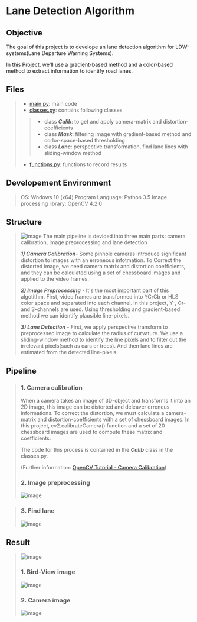 Lane Detection Algorithm
==================

## Objective
The goal of this project is to develope an lane detection algorithm for LDW-systems(Lane Departure Warning Systems).

In this Project, we'll use a gradient-based method and a color-based method to extract information to identify road lanes.

## Files
>* [main.py](https://github.com/DuseobSong/Lane-Detection/blob/master/main.py): main code
>* [classes.py](https://github.com/DuseobSong/Lane-Detection/blob/master/classes.py): contains following classes
> > * class ***Calib***: to get and apply camera-matrix and distortion-coefficients
> > * class ***Mask***: filtering image with gradient-based method and corlor-space-based thresholding
> > * class ***Lane***: perspective transformation, find lane lines with sliding-window method
>* [functions.py](https://github.com/DuseobSong/Lane-Detection/blob/master/functions.py): functions to record results

## Developement Environment
>OS: Wndows 10 (x64)
>Program Language: Python 3.5
>Image processing library: OpenCV 4.2.0

## Structure
>![image](https://github.com/DuseobSong/Lane-Detection/blob/master/Flow_Charts/Structure.png)
>The main pipeline is devided into three main parts: camera calibration, image preprocessing and lane detection
>
>***1) Camera Calibration***- Some pinhole cameras introduce significant distortion to images with an erroneous infotmation. To Correct the distorted image, we need camera matrix and distortion coefficients, and they can be calculated using a set of chessboard images and applied to the video frames.
>   
>***2) Image Preprocessing*** - It's the most important part of this algotithm. First, video frames are transformed into YCrCb or HLS color space and separated into each channel. In this project, Y-, Cr- and S-channels are used. Using thresholding and gradient-based method we can identify plausible line-pixels.
>
>***3) Lane Detection*** - First, we apply perspective transform to preprocessed image to calculate the radius of curvature. We use a sliding-window method to identify the line pixels and to filter out the irrelevant pixels(such as cars or trees). And then lane lines are estimated from the detected line-pixels.
>
## Pipeline
>### 1. Camera calibration
> When a camera takes an image of 3D-object and transforms it into an 2D image, this image can be distorted and deleaver erroneus informations.
> To correct the distortion, we must calculate a camera-matrix and distortion-coeffisients with a set of chessboard images. In this project, cv2.calibrateCamera() function and a set of 20 chessboard images are used to compute these matrix and coefficients.
>
> The code for this process is contained in the ***Calib*** class in the classes.py.
>
>(Further information: [OpenCV Tutorial - Camera Calibration](https://docs.opencv.org/master/dc/dbb/tutorial_py_calibration.html))
>
>### 2. Image preprocessing
>![image](https://github.com/DuseobSong/Lane-Detection/blob/master/Flow_Charts/Preprocessing.png)

>### 3. Find lane
>![image](https://github.com/DuseobSong/Lane-Detection/blob/master/Flow_Charts/Detection.png)

## Result
>![image](https://github.com/DuseobSong/Lane-Detection/blob/master/result/gif/output.gif)
>
> ### 1. Bird-View image
>![image](https://github.com/DuseobSong/Lane-Detection/blob/master/result/gif/Bird_View.gif)
>
> ### 2. Camera image
>![image](https://github.com/DuseobSong/Lane-Detection/blob/master/result/gif/Camera_view.gif)
>
